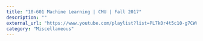 ```yaml
---
title: "10-601 Machine Learning | CMU | Fall 2017"
description: ""
external_url: "https://www.youtube.com/playlist?list=PL7k0r4t5c10-g7CWCnHfZOAxLaiNinChk"
category: "Miscellaneous"
---
```

